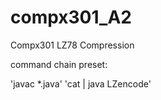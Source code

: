 # compx301_A2

Compx301 LZ78 Compression

command chain preset:

'javac \*.java'
'cat <filename> | java LZencode'
